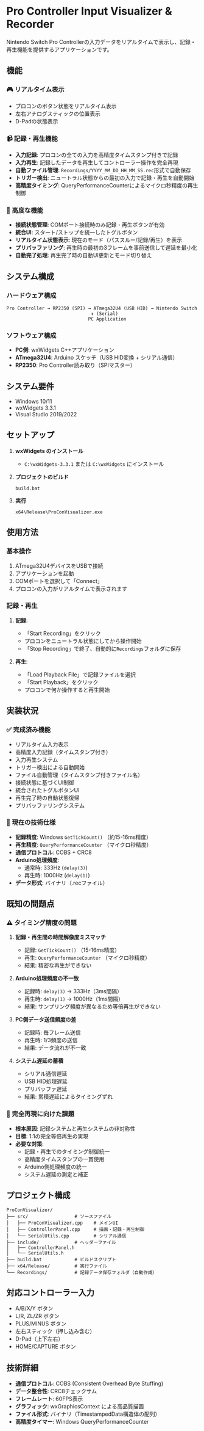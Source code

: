 # Pro Controller Input Visualizer & Recorder

Nintendo Switch Pro Controllerの入力データをリアルタイムで表示し、記録・再生機能を提供するアプリケーションです。

## 機能

### 🎮 リアルタイム表示
- プロコンのボタン状態をリアルタイム表示
- 左右アナログスティックの位置表示
- D-Padの状態表示

### 📹 記録・再生機能
- **入力記録**: プロコンの全ての入力を高精度タイムスタンプ付きで記録
- **入力再生**: 記録したデータを再生してコントローラー操作を完全再現
- **自動ファイル管理**: `Recordings/YYYY_MM_DD_HH_MM_SS.rec`形式で自動保存
- **トリガー検出**: ニュートラル状態からの最初の入力で記録・再生を自動開始
- **高精度タイミング**: QueryPerformanceCounterによるマイクロ秒精度の再生制御

### 🔧 高度な機能
- **接続状態管理**: COMポート接続時のみ記録・再生ボタンが有効
- **統合UI**: スタート/ストップを統一したトグルボタン
- **リアルタイム状態表示**: 現在のモード（パススルー/記録/再生）を表示
- **プリバッファリング**: 再生時の最初の3フレームを事前送信して遅延を最小化
- **自動完了処理**: 再生完了時の自動UI更新とモード切り替え

## システム構成

### ハードウェア構成
```
Pro Controller → RP2350 (SPI) → ATmega32U4 (USB HID) → Nintendo Switch
                               ↕ (Serial)
                              PC Application
```

### ソフトウェア構成
- **PC側**: wxWidgets C++アプリケーション
- **ATmega32U4**: Arduino スケッチ（USB HID変換 + シリアル通信）
- **RP2350**: Pro Controller読み取り（SPIマスター）

## システム要件

- Windows 10/11
- wxWidgets 3.3.1
- Visual Studio 2019/2022

## セットアップ

1. **wxWidgets のインストール**
   - `C:\wxWidgets-3.3.1` または `C:\wxWidgets` にインストール

2. **プロジェクトのビルド**
   ```batch
   build.bat
   ```

3. **実行**
   ```batch
   x64\Release\ProConVisualizer.exe
   ```

## 使用方法

### 基本操作
1. ATmega32U4デバイスをUSBで接続
2. アプリケーションを起動
3. COMポートを選択して「Connect」
4. プロコンの入力がリアルタイムで表示されます

### 記録・再生
1. **記録**: 
   - 「Start Recording」をクリック
   - プロコンをニュートラル状態にしてから操作開始
   - 「Stop Recording」で終了、自動的に`Recordings`フォルダに保存

2. **再生**:
   - 「Load Playback File」で記録ファイルを選択
   - 「Start Playback」をクリック
   - プロコンで何か操作すると再生開始

## 実装状況

### ✅ 完成済み機能
- リアルタイム入力表示
- 高精度入力記録（タイムスタンプ付き）
- 入力再生システム
- トリガー検出による自動開始
- ファイル自動管理（タイムスタンプ付きファイル名）
- 接続状態に基づくUI制御
- 統合されたトグルボタンUI
- 再生完了時の自動状態復帰
- プリバッファリングシステム

### 🔧 現在の技術仕様
- **記録精度**: Windows `GetTickCount()` （約15-16ms精度）
- **再生精度**: `QueryPerformanceCounter` （マイクロ秒精度）
- **通信プロトコル**: COBS + CRC8
- **Arduino処理頻度**: 
  - 通常時: 333Hz (`delay(3)`)
  - 再生時: 1000Hz (`delay(1)`)
- **データ形式**: バイナリ（.recファイル）

## 既知の問題点

### ⚠️ タイミング精度の問題
1. **記録・再生間の時間解像度ミスマッチ**
   - 記録: `GetTickCount()` （15-16ms精度）
   - 再生: `QueryPerformanceCounter` （マイクロ秒精度）
   - 結果: 精密な再生ができない

2. **Arduino処理頻度の不一致**
   - 記録時: `delay(3)` → 333Hz（3ms間隔）
   - 再生時: `delay(1)` → 1000Hz（1ms間隔）
   - 結果: サンプリング頻度が異なるため等倍再生ができない

3. **PC側データ送信頻度の差**
   - 記録時: 毎フレーム送信
   - 再生時: 1/3頻度の送信
   - 結果: データ流れが不一致

4. **システム遅延の蓄積**
   - シリアル通信遅延
   - USB HID処理遅延
   - プリバッファ遅延
   - 結果: 累積遅延によるタイミングずれ

### 🎯 完全再現に向けた課題
- **根本原因**: 記録システムと再生システムの非対称性
- **目標**: 1:1の完全等倍再生の実現
- **必要な対策**: 
  - 記録・再生でのタイミング制御統一
  - 高精度タイムスタンプの一貫使用
  - Arduino側処理頻度の統一
  - システム遅延の測定と補正

## プロジェクト構成

```
ProConVisualizer/
├── src/                 # ソースファイル
│   ├── ProConVisualizer.cpp    # メインUI
│   ├── ControllerPanel.cpp     # 描画・記録・再生制御
│   └── SerialUtils.cpp         # シリアル通信
├── include/             # ヘッダーファイル
│   ├── ControllerPanel.h
│   └── SerialUtils.h
├── build.bat            # ビルドスクリプト
├── x64/Release/         # 実行ファイル
└── Recordings/          # 記録データ保存フォルダ（自動作成）
```

## 対応コントローラー入力

- A/B/X/Y ボタン
- L/R, ZL/ZR ボタン  
- PLUS/MINUS ボタン
- 左右スティック（押し込み含む）
- D-Pad（上下左右）
- HOME/CAPTURE ボタン

## 技術詳細

- **通信プロトコル**: COBS (Consistent Overhead Byte Stuffing)
- **データ整合性**: CRC8チェックサム
- **フレームレート**: 60FPS表示
- **グラフィック**: wxGraphicsContext による高品質描画
- **ファイル形式**: バイナリ（TimestampedData構造体の配列）
- **高精度タイマー**: Windows QueryPerformanceCounter